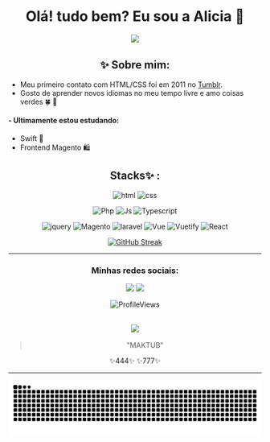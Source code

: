 <div align="center"> 
 <h1>Olá! tudo bem? Eu sou a Alicia 🐸</h1>
 <img src="https://readme-typing-svg.herokuapp.com?font=roboto&size=22&duration=4000&color=77657d&background=FF000000&center=true&lines=👽+front-end+developer+!+👾" width="300px"> 
 
 </div>

<div align="center">   

## ✨ Sobre mim:  

<div align="left">

 - Meu primeiro contato com HTML/CSS foi em 2011 no [Tumblr](https://morango-tango.tumblr.com/).
 - Gosto de aprender novos idiomas no meu tempo livre e amo coisas verdes 🍀 🐸 
 #### - Ultimamente estou estudando: <br>
 - Swift 🧡 <br>
 - Frontend Magento 🛍️ <br>
 
</div>

## Stacks✨ :

![html](https://img.shields.io/badge/html-043?style=for-the-badge&&logo=html5)
![css](https://img.shields.io/badge/css-043?style=for-the-badge&logo=css3)



![Php](https://img.shields.io/badge/Php-043?style=for-the-badge&logo=php)
![Js](https://img.shields.io/badge/js-043?style=for-the-badge&logo=javascript)
![Typescript](https://img.shields.io/badge/ts-043?style=for-the-badge&logo=typescript)



![jquery](https://img.shields.io/badge/jquery-043?style=for-the-badge&logo=jquery)
![Magento](https://img.shields.io/badge/magento-043?style=for-the-badge&logo=magento)
![laravel](https://img.shields.io/badge/laravel-043?style=for-the-badge&logo=laravel)
![Vue](https://img.shields.io/badge/vue-043?style=for-the-badge&logo=vue.js)
![Vuetify](https://img.shields.io/badge/vuetify-043?style=for-the-badge&logo=vuetify)
![React](https://img.shields.io/badge/react-043?style=for-the-badge&logo=react)

<!---![next](https://img.shields.io/badge/next-043?style=for-the-badge&logo=next.js)
![swift](https://img.shields.io/badge/swift-043?style=for-the-badge&logo=swift)--->

[![GitHub Streak](https://streak-stats.demolab.com/?user=catheali&theme=vue&background=043&border=041&dates=fff)](https://git.io/streak-stats)
 
<hr>

<div>
 <h3> Minhas redes sociais:  </h3>
<a href="https://instagram.com/ali.snull" target="_blank"><img src="https://piskel-imgstore-b.appspot.com/img/351d658c-06f2-11ee-8d0b-499722071048.gif" target="_blank"></a>
<a href="https://www.linkedin.com/in/alicia-alencar" target="_blank"><img src="https://piskel-imgstore-b.appspot.com/img/f53416c2-06f0-11ee-af8d-499722071048.gif" target="_blank"></a>  

</div>

![ProfileViews](https://komarev.com/ghpvc/?username=catheali&color=27703c)

<br>
 <img width="100px" src="https://piskel-imgstore-b.appspot.com/img/023efcd9-0633-11ee-b1b2-3555d4fbe6b2.gif">
 
 > "MAKTUB" 

  ✨444✨   ✨777✨
</div>
<hr>
<div align="center">
<picture>
  <source media="(prefers-color-scheme: dark)" srcset="https://raw.githubusercontent.com/catheali/catheali/output/github-contribution-grid-snake-dark.svg" />
  <source media="(prefers-color-scheme: light)" srcset="https://raw.githubusercontent.com/catheali/catheali/output/github-contribution-grid-snake.svg" />
  <img alt="github-snake" src="https://raw.githubusercontent.com/catheali/catheali/output/github-contribution-grid-snake.svg" />
</picture>
</div>


